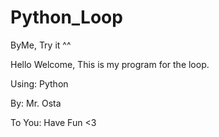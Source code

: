 # Python_Loop
ByMe, Try it ^^
      
Hello Welcome, This is my program for the loop.

Using: Python

By: Mr. Osta

To You: Have Fun <3
